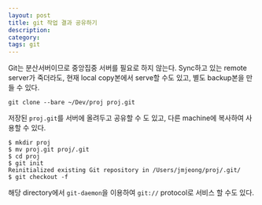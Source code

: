 ```yaml
---
layout: post
title: git 작업 결과 공유하기
description: 
category: 
tags: git
---
```


Git는 분산서버이므로 중앙집중 서버를 필요로 하지 않는다. 
Sync하고 있는 remote server가 죽더라도, 현재 local copy본에서 serve할 수도 있고, 
별도 backup본을 만들 수 있다. 

```
git clone --bare ~/Dev/proj proj.git
```

저장된 `proj.git`를 서버에 올려두고 공유할 수 도 있고, 다른 machine에 복사하여
사용할 수 있다. 

```
$ mkdir proj
$ mv proj.git proj/.git
$ cd proj
$ git init
Reinitialized existing Git repository in /Users/jmjeong/proj/.git/
$ git checkout -f
```

해당 directory에서 `git-daemon`을 이용하여 `git://` protocol로 서비스 할 수도 있다.


